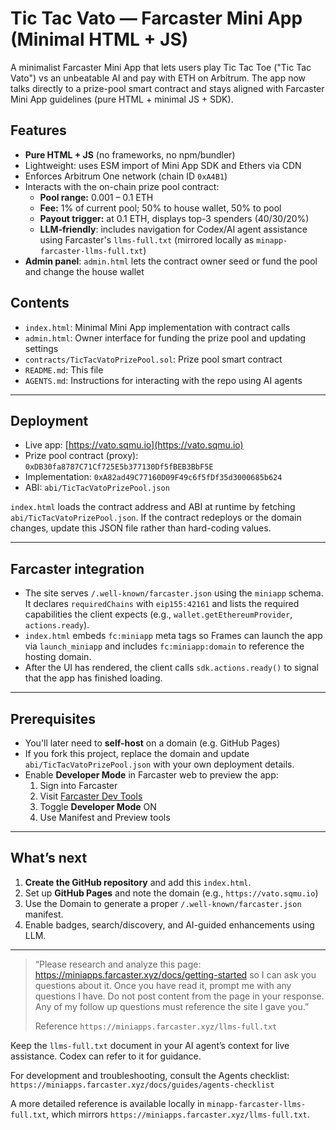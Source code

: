 # Tic Tac Vato — Farcaster Mini App (Minimal HTML + JS)

A minimalist Farcaster Mini App that lets users play Tic Tac Toe ("Tic Tac Vato") vs an unbeatable AI and pay with ETH on Arbitrum. The app now talks directly to a prize-pool smart contract and stays aligned with Farcaster Mini App guidelines (pure HTML + minimal JS + SDK).

## Features

- **Pure HTML + JS** (no frameworks, no npm/bundler)
- Lightweight: uses ESM import of Mini App SDK and Ethers via CDN
- Enforces Arbitrum One network (chain ID `0xA4B1`)
- Interacts with the on-chain prize pool contract:
  - **Pool range:** 0.001 – 0.1 ETH
  - **Fee:** 1% of current pool; 50% to house wallet, 50% to pool
  - **Payout trigger:** at 0.1 ETH, displays top-3 spenders (40/30/20%)
  - **LLM-friendly**: includes navigation for Codex/AI agent assistance using Farcaster's `llms-full.txt` (mirrored locally as `minapp-farcaster-llms-full.txt`)
- **Admin panel**: `admin.html` lets the contract owner seed or fund the pool and change the house wallet

## Contents

- `index.html`: Minimal Mini App implementation with contract calls
- `admin.html`: Owner interface for funding the prize pool and updating settings
- `contracts/TicTacVatoPrizePool.sol`: Prize pool smart contract
- `README.md`: This file
- `AGENTS.md`: Instructions for interacting with the repo using AI agents

---

## Deployment

- Live app: [https://vato.sqmu.io](https://vato.sqmu.io)
- Prize pool contract (proxy): `0xDB30fa8787C71Cf725E5b377130Df5fBEB3BbF5E`
- Implementation: `0xA82ad49C77160D09F49c6f5fDf35d3000685b624`
- ABI: `abi/TicTacVatoPrizePool.json`

`index.html` loads the contract address and ABI at runtime by fetching `abi/TicTacVatoPrizePool.json`. If the contract redeploys or the domain changes, update this JSON file rather than hard-coding values.

---

## Farcaster integration

- The site serves `/.well-known/farcaster.json` using the `miniapp` schema. It declares `requiredChains` with `eip155:42161` and lists the required capabilities the client expects (e.g., `wallet.getEthereumProvider`, `actions.ready`).
- `index.html` embeds `fc:miniapp` meta tags so Frames can launch the app via `launch_miniapp` and includes `fc:miniapp:domain` to reference the hosting domain.
- After the UI has rendered, the client calls `sdk.actions.ready()` to signal that the app has finished loading.

---

## Prerequisites
- You'll later need to **self-host** on a domain (e.g. GitHub Pages)
- If you fork this project, replace the domain and update `abi/TicTacVatoPrizePool.json` with your own deployment details.
- Enable **Developer Mode** in Farcaster web to preview the app:
  1. Sign into Farcaster
  2. Visit [Farcaster Dev Tools](https://farcaster.xyz/~/settings/developer-tools)
  3. Toggle **Developer Mode** ON
  4. Use Manifest and Preview tools

---

## What’s next

1. **Create the GitHub repository** and add this `index.html`.
2. Set up **GitHub Pages** and note the domain (e.g., `https://vato.sqmu.io`)
3. Use the Domain to generate a proper `/.well-known/farcaster.json` manifest.
4. Enable badges, search/discovery, and AI-guided enhancements using LLM.

---

> “Please research and analyze this page: https://miniapps.farcaster.xyz/docs/getting-started so I can ask you questions about it. Once you have read it, prompt me with any questions I have. Do not post content from the page in your response. Any of my follow up questions must reference the site I gave you.”  
>
> Reference `https://miniapps.farcaster.xyz/llms-full.txt`

Keep the `llms-full.txt` document in your AI agent’s context for live assistance. Codex can refer to it for guidance.

For development and troubleshooting, consult the Agents checklist:
`https://miniapps.farcaster.xyz/docs/guides/agents-checklist`

A more detailed reference is available locally in `minapp-farcaster-llms-full.txt`, which mirrors `https://miniapps.farcaster.xyz/llms-full.txt`.
